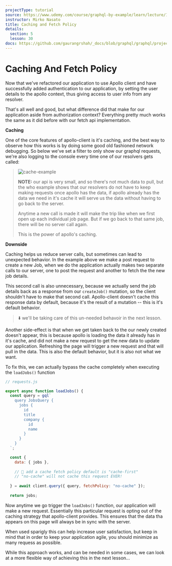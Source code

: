 ```yaml
---
projectType: tutorial
source: https://www.udemy.com/course/graphql-by-example/learn/lecture/16580146#overview
instructor: Mirko Nasato
title: Caching and Fetch Policy
details:
  section: 5
  lesson: 30
docs: https://github.com/gaurangrshah/_docs/blob/graphql/graphql/projects/udemy/graphql-job-board/setup.md
---
```






# Caching And Fetch Policy

Now that we've refactored our application to use Apollo client and have successfully added authentication to our application, by setting the user details to the apollo context, thus giving access to user info from any resolver. 

That's all well and good, but what difference did that make for our application aside from authorization context? Everything pretty much works the same as it did before with our fetch api implementation. 



**Caching**

One of the core features of apollo-client is it's caching, and the best way to observe how this works is by doing some good old fashioned network debugging. So below we've set a filter to only show our graphql requests, we're also logging to the console every time one of our resolvers gets called:

> ![cache-example](https://tva1.sinaimg.cn/large/007S8ZIlly1gjsz6452yug30m90rdkjo.gif)
>
> **NOTE:** our api is very small, and so there's not much data to pull,  but the who example shows that our resolvers do not have to keep making requests once apollo has the data, if apollo already has the data we need in it's cache it will serve us the data without having to go back to the server. 
>
> Anytime a new call is made it will make the trip like when we first open up each individual job page. But if we go back to that same job, there will be no server call again. 
>
> This is the power of apollo's caching. 



**Downside**

Caching helps us reduce server calls, but sometimes can lead to unexpected behavior. In the example above we make a post request to create a new Job, when we do the application actually makes two separate calls to our server, one to post the request and another to fetch the the new job details. 

This second call is also unnecessary, because we actually send the job details back as a response from our `createJob()` mutation, so the client shouldn't have to make that second call. Apollo-client doesn't cache this response data by default, because it's the result of a mutation -- this is it's default behavior.

> ⬇️ we'll be taking care of this un-needed behavoir in the next lesson. 

Another side-effect is that when we get taken back to the <JobBoard /> our newly created <Job/> doesn't appear, this is because apollo is loading the data it already has in it's cache, and did not make a new request to get the new data to update our application. Refreshing the page will trigger a new request and that will pull in the data. This is also the default behavior, but it is also not what we want. 



To fix this, we can actually bypass the cache completely when executing the `loadJobs()` function

```js
// requests.js

export async function loadJobs() {
  const query = gql`
    query JobsQuery {
      jobs {
        id
        title
        company {
          id
          name
        }
      }
    }
  `;

  const {
    data: { jobs },
    
    // 🔵 add a cache fetch policy default is "cache-first"
    // "no-cache" will not cache this request EVER!
    
  } = await client.query({ query, fetchPolicy: "no-cache" });
  
  return jobs;
```

Now anytime we go trigger the `loadJobs()` function, our application will make a new request. Essentially this particular request is opting out of the caching strategy that apollo-client provides. This ensures that the data tha appears on this page will always be in sync with the server. 

When used sparigly this can help increase user satisfaction, but keep in mind that in order to keep your application agile, you should minimize as many requess as possible. 



While this approach works, and can be needed in some cases, we can look at a more flexible way of achieving this in the next lesson...

